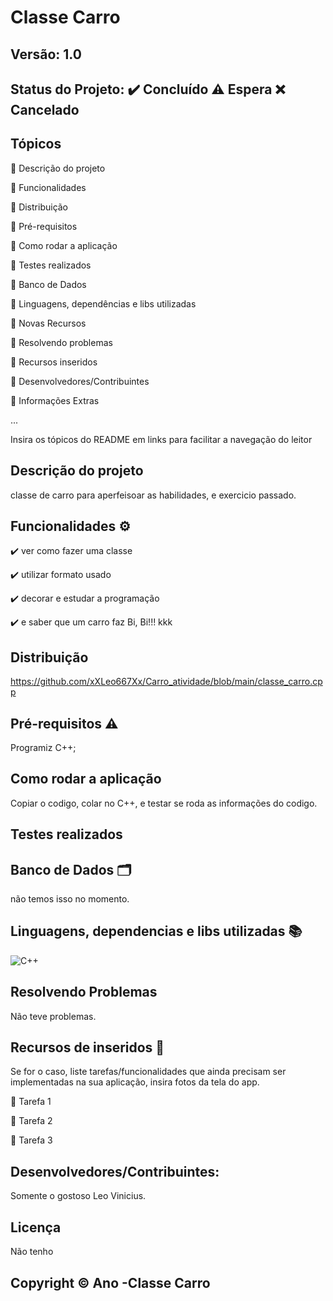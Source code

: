 # Classe Carro
## Versão: 1.0 
## Status do Projeto: ✔️ Concluído ⚠️ Espera ❌ Cancelado

## Tópicos
🔹 Descrição do projeto 

🔹 Funcionalidades

🔹 Distribuição

🔹 Pré-requisitos

🔹 Como rodar a aplicação

🔹 Testes realizados

🔹 Banco de Dados

🔹 Linguagens, dependências e libs utilizadas

🔹 Novas Recursos

🔹 Resolvendo problemas

🔹 Recursos inseridos 

🔹 Desenvolvedores/Contribuintes

🔹 Informações Extras


...

Insira os tópicos do README em links para facilitar a navegação do leitor

## Descrição do projeto
classe de carro para aperfeisoar as habilidades, e exercicio passado.

## Funcionalidades ⚙️
✔️ ver como fazer uma classe

✔️ utilizar formato usado

✔️ decorar e estudar a programação

✔️ e saber que um carro faz Bi, Bi!!! kkk

## Distribuição
https://github.com/xXLeo667Xx/Carro_atividade/blob/main/classe_carro.cpp

## Pré-requisitos ⚠️    
Programiz C++;

## Como rodar a aplicação 
Copiar o codigo, colar no C++, e testar se roda as informações do codigo.

## Testes realizados

## Banco de Dados 🗂️
não temos isso no momento.

## Linguagens, dependencias e libs utilizadas 📚
![C++](https://img.shields.io/badge/C%2B%2B-00599C?style=for-the-badge&logo=c%2B%2B&logoColor=white)


## Resolvendo Problemas 
Não teve problemas.

## Recursos de inseridos 🧰
Se for o caso, liste tarefas/funcionalidades que ainda precisam ser implementadas na sua aplicação, insira fotos da tela do app.

📝 Tarefa 1

📝 Tarefa 2

📝 Tarefa 3

## Desenvolvedores/Contribuintes:
Somente o gostoso Leo Vinicius.

## Licença
Não tenho 
## Copyright ©️ Ano -Classe Carro
